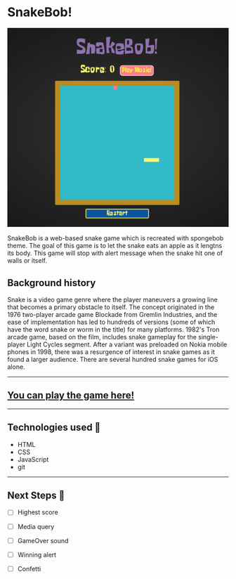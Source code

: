 
# SnakeBob!

![SnakeBob image!](/assets/snakeBob-screenshot.png "snakeBob")

SnakeBob is a web-based snake game which is recreated with spongebob theme. The goal of this game is to let the snake eats an apple as it lengtns its body. This game will stop with alert message when the snake hit one of walls or itself.

## Background history

Snake is a video game genre where the player maneuvers a growing line that becomes a primary obstacle to itself. The concept originated in the 1976 two-player arcade game Blockade from Gremlin Industries, and the ease of implementation has led to hundreds of versions (some of which have the word snake or worm in the title) for many platforms. 1982's Tron arcade game, based on the film, includes snake gameplay for the single-player Light Cycles segment. After a variant was preloaded on Nokia mobile phones in 1998, there was a resurgence of interest in snake games as it found a larger audience. There are several hundred snake games for iOS alone.

---

## [You can play the game here!](https://snake-growth-game.surge.sh/)

---

## Technologies used 💾

- HTML
- CSS
- JavaScript
- git
  
---

## Next Steps 🧊

- [ ] Highest score
- [ ] Media query
- [ ] GameOver sound
- [ ] Winning alert
- [ ] Confetti

